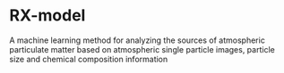 # RX-model
A machine learning method for analyzing the sources of atmospheric particulate matter based on atmospheric single particle images, particle size and chemical composition information

